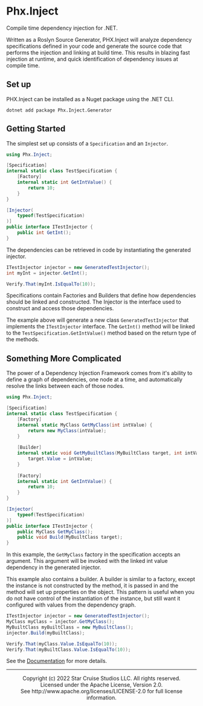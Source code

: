 # Phx.Inject

Compile time dependency injection for .NET.

Written as a Roslyn Source Generator, PHX.Inject will analyze dependency 
specifications defined in your code and generate the source code that performs
the injection and linking at build time. This results in blazing fast injection
at runtime, and quick identification of dependency issues at compile time.

## Set up
PHX.Inject can be installed as a Nuget package using the .NET CLI.
```shell
dotnet add package Phx.Inject.Generator
```

## Getting Started
The simplest set up consists of a `Specification` and an `Injector`.
```csharp
using Phx.Inject;

[Specification]
internal static class TestSpecification {
    [Factory]
    internal static int GetIntValue() {
        return 10;
    }
}

[Injector(
    typeof(TestSpecification)
)]
public interface ITestInjector {
    public int GetInt();
}
```

The dependencies can be retrieved in code by instantiating the generated
injector.
```csharp
ITestInjector injector = new GeneratedTestInjector();
int myInt = injector.GetInt();

Verify.That(myInt.IsEqualTo(10));
```

Specifications contain Factories and Builders that define how dependencies
should be linked and constructed. The Injector is the interface used to 
construct and access those dependencies.


The example above will generate a new class `GeneratedTestInjector` that
implements the `ITestInjector` interface. The `GetInt()` method will be linked
to the `TestSpecification.GetIntValue()` method based on the return type of the
methods.

## Something More Complicated
The power of a Dependency Injection Framework comes from it's ability to define
a graph of dependencies, one node at a time, and automatically resolve the links
between each of those nodes.
```csharp
using Phx.Inject;

[Specification]
internal static class TestSpecification {
    [Factory]
    internal static MyClass GetMyClass(int intValue) {
        return new MyClass(intValue);
    }
    
    [Builder]
    internal static void GetMyBuiltClass(MyBuiltClass target, int intValue) {
        target.Value = intValue;
    }
     
    [Factory]
    internal static int GetIntValue() {
        return 10;
    }
}

[Injector(
    typeof(TestSpecification)
)]
public interface ITestInjector {
    public MyClass GetMyClass();
    public void Build(MyBuiltClass target);
}
```

In this example, the `GetMyClass` factory in the specification accepts an 
argument. This argument will be invoked with the linked int value dependency in 
the generated injector.

This example also contains a builder. A builder is similar to a factory, except
the instance is not constructed by the method, it is passed in and the method
will set up properties on the object. This pattern is useful when you do not
have control of the instantiation of the instance, but still want it configured
with values from the dependency graph.

```csharp
ITestInjector injector = new GeneratedTestInjector();
MyClass myClass = injector.GetMyClass();
MyBuiltClass myBuiltClass = new MyBuiltClass();
injector.Build(myBuiltClass);

Verify.That(myClass.Value.IsEqualTo(10));
Verify.That(myBuiltClass.Value.IsEqualTo(10));
```

See the [Documentation](Documentation/Index.md) for more details.

---

<div align="center">
Copyright (c) 2022 Star Cruise Studios LLC. All rights reserved.</br>
Licensed under the Apache License, Version 2.0.</br>
See http://www.apache.org/licenses/LICENSE-2.0 for full license information.</br>
</div>
